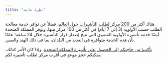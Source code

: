 ```yaml
---
title: "نظرة عامة"
---
```

هناك أكثر من[ 200 مركز لطلب التأشيرات حول العالم](https://www.gov.uk/find-a-visa-application-centre)، فضلاً عن توافر خدمة معالجة الطلب حسب الأولوية (3 إلى 7 أيام) في أكثر من 100 مركز منها. وتوفر المملكة المتحدة أيضًا خدمة تأشيرة الأولوية القصوى التي تتيح إصدار قرار التأشيرة خلال 24 ساعة؛ علمًا بأن هذه الخدمة متوافرة في العديد من البلدان، بما في ذلك الهند والصين.

[تأكدوا من حاجتكم إلى الحصول على تأشيرة المملكة المتحدة](https://www.gov.uk/check-uk-visa). وإذا كان الأمر كذلك، يمكنكم حجز موعدٍ في أقرب مركز لطلب تأشيرة لكم.

